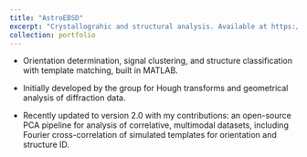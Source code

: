```yaml
---
title: "AstroEBSD"
excerpt: "Crystallograhic and structural analysis. Available at https://github.com/benjaminbritton/AstroEBSD"
collection: portfolio
---
```


- Orientation determination, signal clustering, and structure classification with template matching, built in MATLAB.​

- Initially developed by the group for Hough transforms and geometrical analysis of diffraction data.

- Recently updated to version 2.0 with my contributions: an open-source PCA pipeline for analysis of correlative, multimodal datasets, including Fourier cross-correlation of simulated templates for orientation and structure ID.
